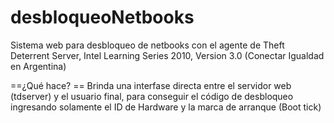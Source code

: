 # desbloqueoNetbooks
Sistema web para desbloqueo de netbooks con el agente de Theft Deterrent Server, Intel Learning Series 2010, Version 3.0 (Conectar Igualdad en Argentina)

==¿Qué hace? ==
Brinda una interfase directa entre el servidor web (tdserver) y el usuario final, para conseguir el código de desbloqueo ingresando solamente el ID de Hardware y la marca de arranque (Boot tick)
